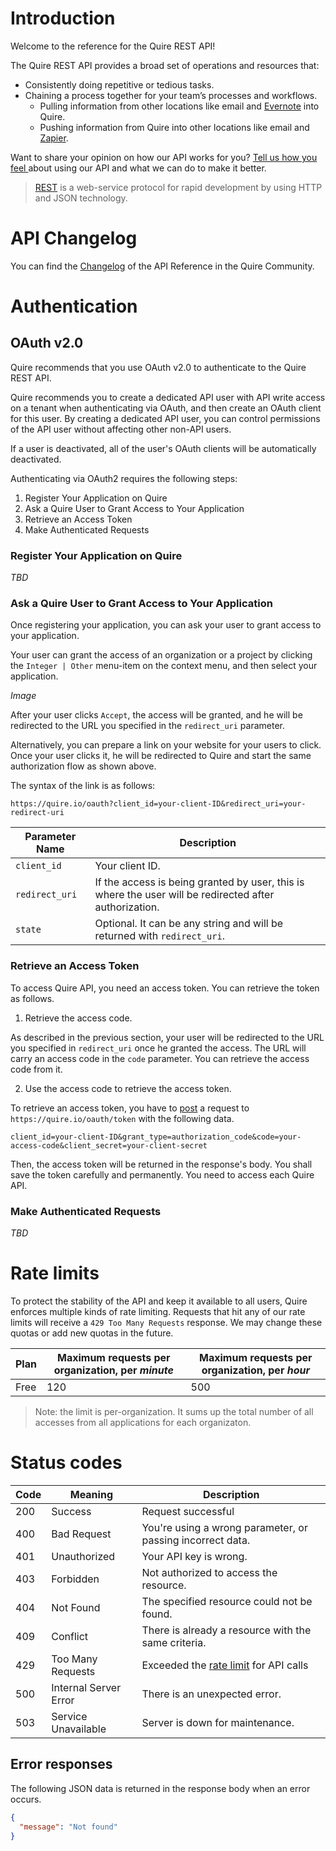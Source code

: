 # Introduction
Welcome to the reference for the Quire REST API!

The Quire REST API provides a broad set of operations and resources that:

  * Consistently doing repetitive or tedious tasks.
  * Chaining a process together for your team’s processes and workflows.
    * Pulling information from other locations like email and <a href="https://evernote.com/" target="_blank">Evernote</a> into Quire.
    * Pushing information from Quire into other locations like email and <a href="https://zapier.com/" target="_blank">Zapier</a>. 

Want to share your opinion on how our API works for you? <a href="/feedback">Tell us how you feel </a>about using our API and what we can do to make it better.

> <a href="http://en.wikipedia.org/wiki/REST_API" target="_blank">REST</a> is a web-service protocol for rapid development by using HTTP and JSON technology.

# API Changelog

You can find the <a href="https://github.com/quire-api/quire-api/blob/master/CHANGES.md" target="_blank">Changelog</a> of the API Reference in the Quire Community.

# Authentication

## OAuth v2.0

Quire recommends that you use OAuth v2.0 to authenticate to the Quire REST API. 

Quire recommends you to create a dedicated API user with API write access on a tenant when authenticating via OAuth, and then create an OAuth client for this user. By creating a dedicated API user, you can control permissions of the API user without affecting other non-API users.

If a user is deactivated, all of the user's OAuth clients will be automatically deactivated.

Authenticating via OAuth2 requires the following steps:
1. Register Your Application on Quire
2. Ask a Quire User to Grant Access to Your Application
3. Retrieve an Access Token
4. Make Authenticated Requests

### Register Your Application on Quire

*TBD*

### Ask a Quire User to Grant Access to Your Application

Once registering your application, you can ask your user to grant access to your application.

Your user can grant the access of an organization or a project by clicking the `Integer | Other` menu-item on the context menu, and then select your application. 

*Image*

After your user clicks `Accept`, the access will be granted, and he will be redirected to the URL you specified in the `redirect_uri` parameter.

Alternatively, you can prepare a link on your website for your users to click. Once your user clicks it, he will be redirected to Quire and start the same authorization flow as shown above.

The syntax of the link is as follows:

`https://quire.io/oauth?client_id=your-client-ID&redirect_uri=your-redirect-uri`

| Parameter Name | Description
|------|------
| `client_id` | Your client ID.
| `redirect_uri` | If the access is being granted by user, this is where the user will be redirected after authorization.
| `state` | Optional. It can be any string and will be returned with `redirect_uri`.

### Retrieve an Access Token

To access Quire API, you need an access token. You can retrieve the token as follows.

1. Retrieve the access code.

As described in the previous section, your user will be redirected to the URL you specified in `redirect_uri` once he granted the access. The URL will carry an access code in the `code` parameter. You can retrieve the access code from it.

2. Use the access code to retrieve the access token.

To retrieve an access token, you have to <a href="https://www.w3schools.com/jquery/ajax_post.asp" target="_blank">post</a> a request to `https://quire.io/oauth/token` with the following data.

`client_id=your-client-ID&grant_type=authorization_code&code=your-access-code&client_secret=your-client-secret`

Then, the access token will be returned in the response's body. You shall save the token carefully and permanently. You need to access each Quire API.

### Make Authenticated Requests

*TBD*

# Rate limits

To protect the stability of the API and keep it available to all users, Quire enforces multiple kinds of rate limiting. 
Requests that hit any of our rate limits will receive a `429 Too Many Requests` response.
We may change these quotas or add new quotas in the future.

| Plan | Maximum requests per organization, per *minute* | Maximum requests per organization, per *hour*
|---------|------|-------
| Free | 120  | 500

> Note: the limit is per-organization. It sums up the total number of all accesses from all applications for each organizaton.

# Status codes

| Code | Meaning               | Description                                               
|------|-----------------------|--------------------------------------------------------------------------
| 200  | Success               | Request successful
| 400  | Bad Request           | You're using a wrong parameter, or passing incorrect data.
| 401  | Unauthorized          | Your API key is wrong.
| 403  | Forbidden             | Not authorized to access the resource.
| 404  | Not Found             | The specified resource could not be found.
| 409  | Conflict              | There is already a resource with the same criteria.
| 429  | Too Many Requests     | Exceeded the [rate limit](#section/Rate-limits) for API calls
| 500  | Internal Server Error | There is an unexpected error.
| 503  | Service Unavailable   | Server is down for maintenance.

## Error responses
The following JSON data is returned in the response body when an error occurs.
```json
{
  "message": "Not found"
}
```